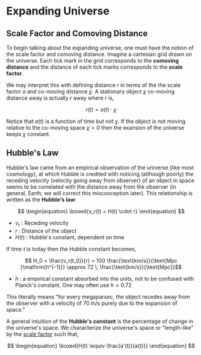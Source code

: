 #  Expanding Universe
## Scale Factor and Comoving Distance
To begin talking about the expanding universe, one must have the notion of the scale factor and comoving distance. Imagine a cartesian grid drawn on the universe. Each tick mark in the grid corresponds to the **comoving distance** and the distance of each tick marks corresponds to the **scale factor**.

<!-- TODO: Diagram of cartesian grid  -->

We may interpret this with defining distance $r$ in terms of the the scale factor $a$ and co-moving distance $\chi$. A stationary object $\chi$ co-moving distance away is actually $r$ away where $r$ is,

$$ r(t) = a(t) \cdot \chi $$

Notice that $a(t)$ is a function of time but not $\chi$. If the object is not moving relative to the co-moving space $\dot\chi = 0$ then the exansion of the universe keeps $\chi$ constant.

## Hubble's Law

Hubble's law came from an empirical observation of the universe (like most cosmology), at which Hubble is credited with noticing (although poorly) the receding velocity (velocity going away from observer) of an object in space seems to be correlated with the distance away from the observer (in general, Earth; we will correct this misconception later). This relationship is written as the **Hubble's law**:

$$
\begin{equation}
    \boxed{v_r(t) = H(t) \cdot r}
\end{equation}
$$

* $v_r$ : Receding velocity
* $r$ : Distance of the object
* $H(t)$ : Hubble's constant, dependent on time

If time $t$ is today then the Hubble constant becomes,

$$ H_0 = \frac{v_r(t_0)}{r} = 100 \frac{\text{km/s}}{\text{Mpc }\mathrm{h^{-1}}} \approx 72 \; \frac{\text{km/s}}{\text{Mpc}}$$

* $h$ : a empirical constant absorbed into the units, not to be confused with Planck's constant. One may often use $h = 0.72$

This literally means "for every megaparsec, the object recedes away from the observer with a velocity of $70\; \text{m/s}$ purely due to the expansion of space."

A general intuition of the **Hubble's constant** is the percentage of change in the universe's space. We characterize the universe's space or "length-like" by the [scale factor](#scale-factor) such that,

$$
\begin{equation}
    \boxed{H(t) \equiv \frac{a'(t)}{a(t)}}
\end{equation}
$$

